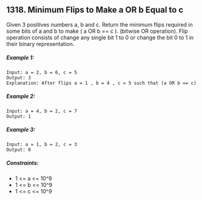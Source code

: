 ﻿## 1318. Minimum Flips to Make a OR b Equal to c

Given 3 positives numbers a, b and c. Return the minimum flips required in some bits of a and b to make ( a OR b == c ). (bitwise OR operation).
Flip operation consists of change any single bit 1 to 0 or change the bit 0 to 1 in their binary representation.

##### Example 1:

    Input: a = 2, b = 6, c = 5
    Output: 3
    Explanation: After flips a = 1 , b = 4 , c = 5 such that (a OR b == c)

##### Example 2:

    Input: a = 4, b = 2, c = 7
    Output: 1

##### Example 3:

    Input: a = 1, b = 2, c = 3
    Output: 0

##### Constraints:

* 1 <= a <= 10^9
* 1 <= b <= 10^9
* 1 <= c <= 10^9